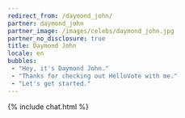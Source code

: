 ```yaml
---
redirect_from: /daymond_john/
partner: daymond_john
partner_image: /images/celebs/daymond_john.jpg
partner_no_disclosure: true
title: Daymond John
locale: en
bubbles:
 - "Hey, it's Daymond John."
 - "Thanks for checking out HelloVote with me."
 - "Let's get started."
---
```

{% include chat.html %}
